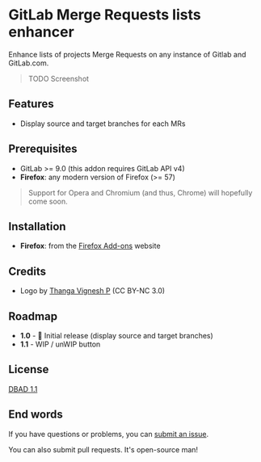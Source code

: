 # GitLab Merge Requests lists enhancer

Enhance lists of projects Merge Requests on any instance of Gitlab and GitLab.com.

> TODO Screenshot

## Features

  - Display source and target branches for each MRs

## Prerequisites

  - GitLab >= 9.0 (this addon requires GitLab API v4)
  - **Firefox**: any modern version of Firefox (>= 57)

> Support for Opera and Chromium (and thus, Chrome) will hopefully come soon.

## Installation

  - **Firefox**: from the [Firefox Add-ons](https://addons.mozilla.org/en-US/firefox/addon/gitlab-merge-requests-lists-enhancer/) website

## Credits

  - Logo by [Thanga Vignesh P](https://www.iconfinder.com/icons/5402348/add_list_playlist_icon) (CC BY-NC 3.0)

## Roadmap

  - **1.0** - 🚧 Initial release (display source and target branches)
  - **1.1** - WIP / unWIP button

## License

[DBAD 1.1](LICENSE.md)

## End words

If you have questions or problems, you can [submit an issue](https://github.com/EpocDotFr/gitlab-merge-requests-lists-enhancer/issues).

You can also submit pull requests. It's open-source man!
